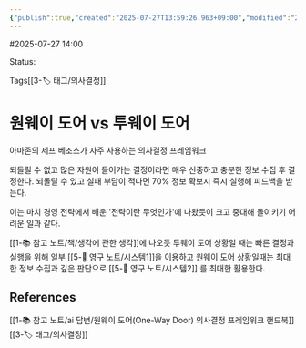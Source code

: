 ```yaml
---
{"publish":true,"created":"2025-07-27T13:59:26.963+09:00","modified":"2025-08-01T00:19:45.523+09:00","cssclasses":""}
---
```


#2025-07-27 14:00

Status: 

Tags[[3-🏷️ 태그/의사결정]]

# 원웨이 도어 vs 투웨이 도어
아마존의 제프 베조스가 자주 사용하는 의사결정 프레임워크

되돌릴 수 없고 많은 자원이 들어가는 결정이라면 매우 신중하고 충분한 정보 수집 후 결정한다.
되돌릴 수 있고 실패 부담이 적다면 70% 정보 확보시 즉시 실행해 피드백을 받는다.

이는 마치 경영 전략에서 배운 '전략이란 무엇인가'에 나왔듯이 크고 중대해 돌이키기 어려운 일과 같다.

[[1-📚 참고 노트/책/생각에 관한 생각]]에 나오듯 투웨이 도어 상황일 때는 빠른 결정과 실행을 위해  일부 [[5-💎 영구 노트/시스템1]]을 이용하고
원웨이 도어 상황일때는 최대한 정보 수집과 깊은 판단으로 [[5-💎 영구 노트/시스템2]] 를 최대한 활용한다.

## References
[[1-📚 참고 노트/ai 답변/원웨이 도어(One-Way Door) 의사결정 프레임워크 핸드북]]
 [[3-🏷️ 태그/의사결정]]